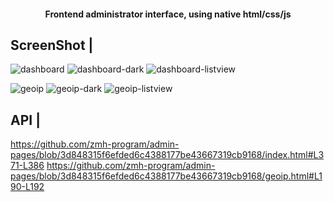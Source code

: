 <div align="center">


#### Frontend administrator interface, using native html/css/js

</div>

## ScreenShot |
![dashboard](screenshots/dashboard-dark.PNG)
![dashboard-dark](screenshots/dashboard.png)
![dashboard-listview](screenshots/dashboard-listview.png)

![geoip](screenshots/geoip.PNG)
![geoip-dark](screenshots/geoip-dark.PNG)
![geoip-listview](screenshots/geoip-listview.PNG)

## API |

https://github.com/zmh-program/admin-pages/blob/3d848315f6efded6c4388177be43667319cb9168/index.html#L371-L386
https://github.com/zmh-program/admin-pages/blob/3d848315f6efded6c4388177be43667319cb9168/geoip.html#L190-L192
